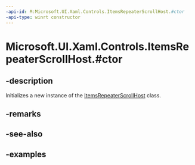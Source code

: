 ```yaml
---
-api-id: M:Microsoft.UI.Xaml.Controls.ItemsRepeaterScrollHost.#ctor
-api-type: winrt constructor
---
```


# Microsoft.UI.Xaml.Controls.ItemsRepeaterScrollHost.#ctor

<!--
public ItemsRepeaterScrollHost ();
-->

## -description

Initializes a new instance of the [ItemsRepeaterScrollHost](itemsrepeaterscrollhost.md) class.

## -remarks

## -see-also

## -examples


